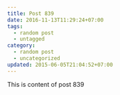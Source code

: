 ```yaml
---
title: Post 839
date: 2016-11-13T11:29:24+07:00
tags:
  - random post
  - untagged
category:
  - random post
  - uncategorized
updated: 2015-06-05T21:04:52+07:00
---
```

This is content of post 839